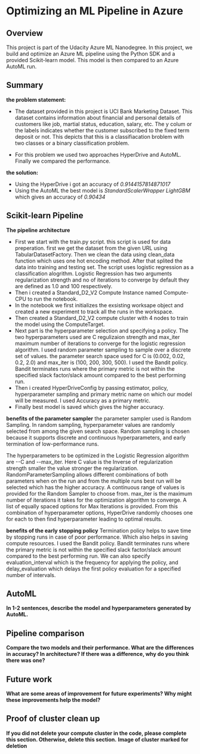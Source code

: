 # Optimizing an ML Pipeline in Azure

## Overview
This project is part of the Udacity Azure ML Nanodegree.
In this project, we build and optimize an Azure ML pipeline using the Python SDK and a provided Scikit-learn model.
This model is then compared to an Azure AutoML run.

## Summary
**the problem statement:**
- The dataset provided in this project is UCI Bank Marketing Dataset. This dataset contains information about financial and personal details of customers like job, martial status, education, salary, etc. The y colum or the labels indicates whether the customer subscribed to the fixed term deposit or not. This depicts that this is a classifiacation broblem with two classes or a binary classification problem.

- For this problem we used two approaches HyperDrive and AutoML. Finally we compared the performance.

**the solution:**
- Using the HyperDrive i got an accuracy of *0.9144157814871017*
- Using the AutoML the best model is *StandardScalerWrapper LightGBM* which gives an accuracy of *0.90434*

## Scikit-learn Pipeline
**The pipeline architecture**
- First we start with the train.py script. this script is used for data preperation. first we get the dataset from the given URL using TabularDatasetFactory. Then we clean the data using clean_data function which uses one hot encoding method. After that splited the data into training and testing set. The script uses logistic regression as a classification alogrithm. Logistic Regression has two arguments regularization strength and no of iterations to converge by default they are defined as 1.0 and 100 respectively.
- Then i created a Standard_D2_V2 Compute Instance named Compute-CPU to run the notebook.
- In the notebook we first initializes the exsisting worksape object and created a new experiment to track all the runs in the workspace.
- Then created a Standard_D2_V2 compute cluster with 4 nodes to train the model using the ComputeTarget.
- Next part is the hyperparameter selection and specifying a policy. The two hyperparameters used are C regulizaion strength and max_iter maximum number of iterations to converge for the logistic regression algorithm. I used random parameter sampling to sample over a discrete set of values. the parameter search space used for C is (0.002, 0.02, 0.2, 2.0) and max_iter is (100, 200, 300, 500). I used the Bandit policy. Bandit terminates runs where the primary metric is not within the specified slack factor/slack amount compared to the best performing run.
- Then i created HyperDriveConfig by passing estimator, policy, hyperparameter sampling and primary metric name on which our model will be measured. I used Accuracy as a primary metric.
- Finally best model is saved which gives the higher accuracy.

**benefits of the parameter sampler**
the parameter sampler used is Random Sampling. In random sampling, hyperparameter values are randomly selected from among the given search space. Random sampling is chosen because it supports discrete and continuous hyperparameters, and early termination of low-performance runs.

The hyperparameters to be optimized in the Logistic Regression algorithm are --C and --max_iter. Here C value is the Inverse of regularization strength smaller the value stronger the regularization. RandomParameterSampling allows different combinations of both parameters when on the run and from the multiple runs best run will be selected which has the higher accuracy. A continuous range of values is provided for the Random Sampler to choose from. max_iter is the maximum number of iterations it takes for the optimization algorithm to converge. A list of equally spaced options for Max Iterations is provided. From this combination of hyperparameter options, HyperDrive randomly chooses one for each to then find hyperparameter leading to optimal results.

**benefits of the early stopping policy**
Termination policy helps to save time by stopping runs in case of poor performance. Which also helps in saving compute resources. I used the Bandit policy. Bandit terminates runs where the primary metric is not within the specified slack factor/slack amount compared to the best performing run. We can also specify evaluation_interval which is the frequency for applying the policy, and delay_evaluation which delays the first policy evaluation for a specified number of intervals.

## AutoML
**In 1-2 sentences, describe the model and hyperparameters generated by AutoML.**

## Pipeline comparison
**Compare the two models and their performance. What are the differences in accuracy? In architecture? If there was a difference, why do you think there was one?**

## Future work
**What are some areas of improvement for future experiments? Why might these improvements help the model?**

## Proof of cluster clean up
**If you did not delete your compute cluster in the code, please complete this section. Otherwise, delete this section.**
**Image of cluster marked for deletion**
